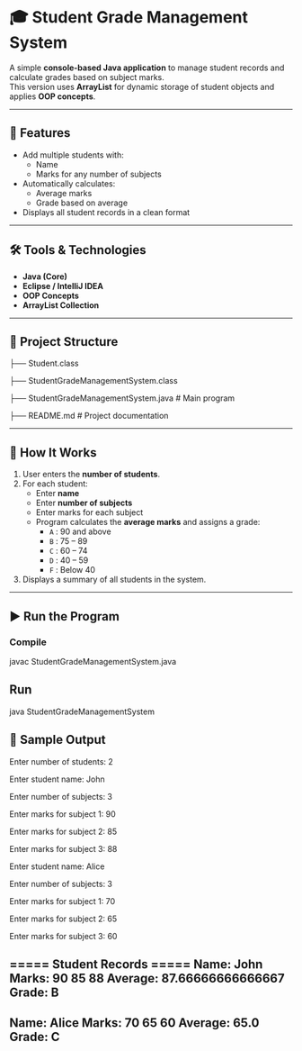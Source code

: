 # 🎓 Student Grade Management System

A simple **console-based Java application** to manage student records and calculate grades based on subject marks.  
This version uses **ArrayList** for dynamic storage of student objects and applies **OOP concepts**.

---

## 🚀 Features
- Add multiple students with:
  - Name
  - Marks for any number of subjects
- Automatically calculates:
  - Average marks
  - Grade based on average
- Displays all student records in a clean format

---

## 🛠️ Tools & Technologies
- **Java (Core)**
- **Eclipse / IntelliJ IDEA**
- **OOP Concepts**
- **ArrayList Collection**

---

## 📂 Project Structure

├── Student.class

├── StudentGradeManagementSystem.class

├── StudentGradeManagementSystem.java # Main program 

├── README.md # Project documentation

---

## 📖 How It Works
1. User enters the **number of students**.  
2. For each student:
   - Enter **name**  
   - Enter **number of subjects**  
   - Enter marks for each subject  
   - Program calculates the **average marks** and assigns a grade:  
     - `A` : 90 and above  
     - `B` : 75 – 89  
     - `C` : 60 – 74  
     - `D` : 40 – 59  
     - `F` : Below 40  
3. Displays a summary of all students in the system.

---

## ▶️ Run the Program
### Compile

javac StudentGradeManagementSystem.java

## Run

java StudentGradeManagementSystem

## 📝 Sample Output

Enter number of students: 2



Enter student name: John

Enter number of subjects: 3

Enter marks for subject 1: 90

Enter marks for subject 2: 85

Enter marks for subject 3: 88


Enter student name: Alice

Enter number of subjects: 3

Enter marks for subject 1: 70

Enter marks for subject 2: 65

Enter marks for subject 3: 60

===== Student Records =====
Name: John
Marks: 90 85 88 
Average: 87.66666666666667
Grade: B
-------------------------
Name: Alice
Marks: 70 65 60 
Average: 65.0
Grade: C
-------------------------

